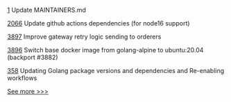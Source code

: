 
[1](https://github.com/hyperledger/indy-cli-rs/pull/1) Update MAINTAINERS.md

[2066](https://github.com/hyperledger/aries-cloudagent-python/pull/2066) Update github actions dependencies (for node16 support)

[3897](https://github.com/hyperledger/fabric/pull/3897) Improve gateway retry logic sending to orderers

[3896](https://github.com/hyperledger/fabric/pull/3896) Switch base docker image from golang-alpine to ubuntu:20.04 (backport #3882)

[358](https://github.com/hyperledger-labs/weaver-dlt-interoperability/pull/358) Updating Golang package versions and dependencies and Re-enabling workflows


[See more >>>](https://start-here.hyperledger.org/pull-requests)
